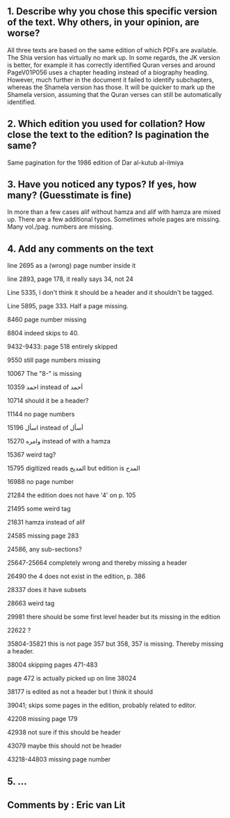 

## 1. Describe why you chose this specific version of the text. Why others, in your opinion, are worse?

All three texts are based on the same edition of which PDFs are available. The Shia version has virtually no mark up. In some regards, the JK version is better, for example it has correctly identified Quran verses and around PageV01P056 uses a chapter heading instead of a biography heading. However, much further in the document it failed to identify subchapters, whereas the Shamela version has those. It will be quicker to mark up the Shamela version, assuming that the Quran verses can still be automatically identified.


## 2. Which edition you used for collation? How close the text to the edition? Is pagination the same?

Same pagination for the 1986 edition of Dar al-kutub al-ilmiya


## 3. Have you noticed any typos? If yes, how many? (Guesstimate is fine)

In more than a few cases alif without hamza and alif with hamza are mixed up. There are a few additional typos. Sometimes whole pages are missing. Many vol./pag. numbers are missing.

## 4. Add any comments on the text


line 2695 as a (wrong) page number inside it

line 2893, page 178, it really says 34, not 24

Line 5335, I don't think it should be a header and it shouldn't be tagged.

Line 5895, page 333. Half a page missing.

8460 page number missing

8804 indeed skips to 40.

9432-9433: page 518 entirely skipped

9550 still page numbers missing

10067 The "8-" is missing

10359 احمد instead of أحمد

10714 should it be a header?

11144 no page numbers


15196 اسأل instead of أسأل

15270 وامره instead of with a hamza

15367 weird tag?

15795 digitized reads المديح but edition is المدح

16988 no page number


21284 the edition does not have '4' on p. 105

21495 some weird tag

21831 hamza instead of alif

24585 missing page 283

24586, any sub-sections?

25647-25664 completely wrong and thereby missing a header

26490 the 4 does not exist in the edition, p. 386

28337 does it have subsets

28663 weird tag

29981 there should be some first level header but its missing in the edition

22622 ?

35804-35821 this is not page 357 but 358, 357 is missing. Thereby missing a header.

38004 skipping pages 471-483

page 472 is actually picked up on line 38024

38177 is edited as not a header but I think it should

39041; skips some pages in the edition, probably related to editor.

42208 missing page 179

42938 not sure if this should be header


43079 maybe this should not be header

43218-44803 missing page number
## 5. ...

## Comments by : Eric van Lit
